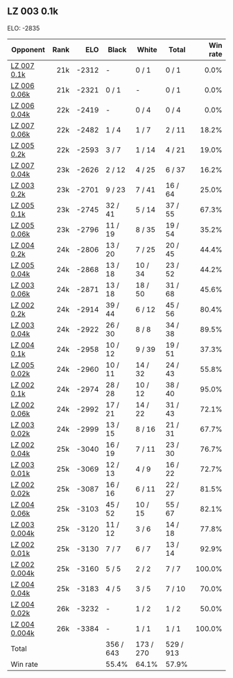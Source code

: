 ## LZ 003 0.1k ##

ELO: -2835

Opponent | Rank | ELO | Black | White | Total | Win rate
---------|-----:|----:|-------|-------|-------|-------:
[LZ 007 0.1k](LZ%20007%200.1k.md) | 21k | -2312 | - | 0 / 1 | 0 / 1 | 0.0%
[LZ 006 0.06k](LZ%20006%200.06k.md) | 21k | -2321 | 0 / 1 | - | 0 / 1 | 0.0%
[LZ 006 0.04k](LZ%20006%200.04k.md) | 22k | -2419 | - | 0 / 4 | 0 / 4 | 0.0%
[LZ 007 0.06k](LZ%20007%200.06k.md) | 22k | -2482 | 1 / 4 | 1 / 7 | 2 / 11 | 18.2%
[LZ 005 0.2k](LZ%20005%200.2k.md) | 22k | -2593 | 3 / 7 | 1 / 14 | 4 / 21 | 19.0%
[LZ 007 0.04k](LZ%20007%200.04k.md) | 23k | -2626 | 2 / 12 | 4 / 25 | 6 / 37 | 16.2%
[LZ 003 0.2k](LZ%20003%200.2k.md) | 23k | -2701 | 9 / 23 | 7 / 41 | 16 / 64 | 25.0%
[LZ 005 0.1k](LZ%20005%200.1k.md) | 23k | -2745 | 32 / 41 | 5 / 14 | 37 / 55 | 67.3%
[LZ 005 0.06k](LZ%20005%200.06k.md) | 23k | -2796 | 11 / 19 | 8 / 35 | 19 / 54 | 35.2%
[LZ 004 0.2k](LZ%20004%200.2k.md) | 24k | -2806 | 13 / 20 | 7 / 25 | 20 / 45 | 44.4%
[LZ 005 0.04k](LZ%20005%200.04k.md) | 24k | -2868 | 13 / 18 | 10 / 34 | 23 / 52 | 44.2%
[LZ 003 0.06k](LZ%20003%200.06k.md) | 24k | -2871 | 13 / 18 | 18 / 50 | 31 / 68 | 45.6%
[LZ 002 0.2k](LZ%20002%200.2k.md) | 24k | -2914 | 39 / 44 | 6 / 12 | 45 / 56 | 80.4%
[LZ 003 0.04k](LZ%20003%200.04k.md) | 24k | -2922 | 26 / 30 | 8 / 8 | 34 / 38 | 89.5%
[LZ 004 0.1k](LZ%20004%200.1k.md) | 24k | -2958 | 10 / 12 | 9 / 39 | 19 / 51 | 37.3%
[LZ 005 0.02k](LZ%20005%200.02k.md) | 24k | -2960 | 10 / 11 | 14 / 32 | 24 / 43 | 55.8%
[LZ 002 0.1k](LZ%20002%200.1k.md) | 24k | -2974 | 28 / 28 | 10 / 12 | 38 / 40 | 95.0%
[LZ 002 0.06k](LZ%20002%200.06k.md) | 24k | -2992 | 17 / 21 | 14 / 22 | 31 / 43 | 72.1%
[LZ 003 0.02k](LZ%20003%200.02k.md) | 24k | -2999 | 13 / 15 | 8 / 16 | 21 / 31 | 67.7%
[LZ 002 0.04k](LZ%20002%200.04k.md) | 25k | -3040 | 16 / 19 | 7 / 11 | 23 / 30 | 76.7%
[LZ 003 0.01k](LZ%20003%200.01k.md) | 25k | -3069 | 12 / 13 | 4 / 9 | 16 / 22 | 72.7%
[LZ 002 0.02k](LZ%20002%200.02k.md) | 25k | -3087 | 16 / 16 | 6 / 11 | 22 / 27 | 81.5%
[LZ 004 0.06k](LZ%20004%200.06k.md) | 25k | -3103 | 45 / 52 | 10 / 15 | 55 / 67 | 82.1%
[LZ 003 0.004k](LZ%20003%200.004k.md) | 25k | -3120 | 11 / 12 | 3 / 6 | 14 / 18 | 77.8%
[LZ 002 0.01k](LZ%20002%200.01k.md) | 25k | -3130 | 7 / 7 | 6 / 7 | 13 / 14 | 92.9%
[LZ 002 0.004k](LZ%20002%200.004k.md) | 25k | -3160 | 5 / 5 | 2 / 2 | 7 / 7 | 100.0%
[LZ 004 0.04k](LZ%20004%200.04k.md) | 25k | -3183 | 4 / 5 | 3 / 5 | 7 / 10 | 70.0%
[LZ 004 0.02k](LZ%20004%200.02k.md) | 26k | -3232 | - | 1 / 2 | 1 / 2 | 50.0%
[LZ 004 0.004k](LZ%20004%200.004k.md) | 26k | -3384 | - | 1 / 1 | 1 / 1 | 100.0%
Total | | | 356 / 643 | 173 / 270 | 529 / 913 | 
Win rate| | | 55.4% | 64.1% | 57.9% | 
